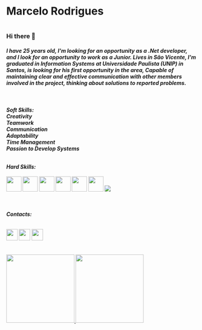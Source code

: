 <h1>Marcelo Rodrigues<h1/>

### Hi there 👋
<h5>  
I have 25 years old, I'm looking for an opportunity as a .Net developer, and I look for an opportunity to work as a Junior. 
Lives in São Vicente, I'm graduated in Information Systems at Universidade Paulista (UNIP) in Santos, is looking for his first opportunity in the area, 
Capable of maintaining clear and effective communication with other members involved in the project, thinking about solutions to reported problems.    
<h5/>
<br/>  
  
Soft Skills:
<br>Creativity
<br>Teamwork
<br>Communication
<br>Adaptability
<br>Time Management
<br>Passion to Develop Systems  

<br>
Hard Skills:<br>
<br>  
<img src="https://cdn.jsdelivr.net/gh/devicons/devicon/icons/dotnetcore/dotnetcore-original.svg" width="40" height="40"/>  
<img src="https://cdn.jsdelivr.net/gh/devicons/devicon/icons/dot-net/dot-net-original-wordmark.svg" width="40" height="40"/>
<img src="https://cdn.jsdelivr.net/gh/devicons/devicon/icons/csharp/csharp-plain.svg" width="40" height="40"/>
<img src="https://cdn.jsdelivr.net/gh/devicons/devicon/icons/javascript/javascript-original.svg" width="40" height="40"/>
<img src="https://cdn.jsdelivr.net/gh/devicons/devicon/icons/git/git-original.svg" width="40" height="40"/>
<img src="https://cdn.jsdelivr.net/gh/devicons/devicon/icons/react/react-original.svg" width="40" height="40"/>  
<img src="https://cdn.jsdelivr.net/gh/devicons/devicon@latest/icons/angular/angular-original.svg" />
          

<br><br>
Contacts:<br>
<br>
<div>
<a href="https://instagram.com/_sgirdor/" target="_blank"><img src="https://cdn-icons-png.flaticon.com/512/733/733558.png?w=740&t=st=1681499044~exp=1681499644~hmac=e5ebdd1cae334db2796e948f8ed15fafc29a427fd6c9bf649a82cccd064b5919" width="30" height="30" target="_blank"></a>
<a href = "mailto:marcelo.mdsr09@gmail.com"><img src="https://cdn-icons-png.flaticon.com/512/732/732200.png?w=740&t=st=1681499307~exp=1681499907~hmac=4c363e17307343043f0cd026678500a15f89e16a5d94d291f0f0f7b421f481f3" width="30" height="30" target="_blank"></a>
<a href="https://www.linkedin.com/in/marcelo-santosrodrigues" target="_blank"><img src="https://cdn-icons-png.flaticon.com/512/174/174857.png?w=740&t=st=1681498855~exp=1681499455~hmac=54624a07b4533fd9fb0399744fe41ea95542625a25ccc8176111d55ef52afbb9" width="30" height="30" target="_blank"></a>   
</div>
<br><br>

<div>
<a href="https://github.com/MarceloR9">
<img height="180em" src="https://github-readme-stats.vercel.app/api/top-langs/?username=MarceloR9&layout=compact&langs_count=7&theme=dracula"/>
<img height="180em" src="https://github-readme-stats.vercel.app/api?username=MarceloR9&show_icons=true&theme=dracula&include_all_commits=true&count_private=true"/>
</div>  
